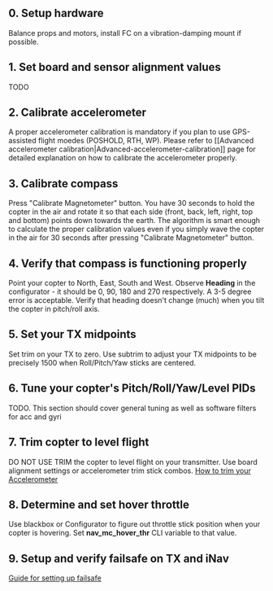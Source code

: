 ## 0. Setup hardware
Balance props and motors, install FC on a vibration-damping mount if possible.

## 1. Set board and sensor alignment values
TODO

## 2. Calibrate accelerometer
A proper accelerometer calibration is mandatory if you plan to use GPS-assisted flight moedes (POSHOLD, RTH, WP). Please refer to [[Advanced accelerometer calibration|Advanced-accelerometer-calibration]] page for detailed explanation on how to calibrate the accelerometer properly.

## 3. Calibrate compass
Press "Calibrate Magnetometer" button. You have 30 seconds to hold the copter in the air and rotate it so that each side (front, back, left, right, top and bottom) points down towards the earth. The algorithm is smart enough to calculate the proper calibration values even if you simply wave the copter in the air for 30 seconds after pressing "Calibrate Magnetometer" button.

## 4. Verify that compass is functioning properly
Point your copter to North, East, South and West. Observe **Heading** in the configurator - it should be 0, 90, 180 and 270 respectively. A 3-5 degree error is acceptable. Verify that heading doesn't change (much) when you tilt the copter in pitch/roll axis.

## 5. Set your TX midpoints
Set trim on your TX to zero. Use subtrim to adjust your TX midpoints to be precisely 1500 when Roll/Pitch/Yaw sticks are centered.

## 6. Tune your copter's Pitch/Roll/Yaw/Level PIDs
TODO.
This section should cover general tuning as well as software filters for acc and gyri

## 7. Trim copter to level flight
DO NOT USE TRIM the copter to level flight on your transmitter. Use board alignment settings or accelerometer trim stick combos.
[How to trim your Accelerometer](http://tldrify.com/elw)
## 8. Determine and set hover throttle
Use blackbox or Configurator to figure out throttle stick position when your copter is hovering. Set **nav_mc_hover_thr** CLI variable to that value.

## 9. Setup and verify failsafe on TX and iNav
[Guide for setting up failsafe](https://github.com/iNavFlight/inav/wiki/%5BWiP%5D-Quick-setup-guide#4-setting-up-failsafe-with-return-to-home)